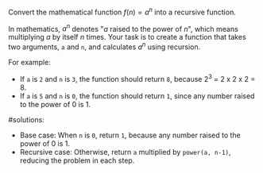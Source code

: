 Convert the mathematical function $f(n) = a^n$ into a recursive function.

In mathematics, $a^n$ denotes "$a$ raised to the power of $n$", which means multiplying $a$ by itself $n$ times. Your task is to create a function that takes two arguments, `a` and `n`, and calculates $a^n$ using recursion.

For example:
- If `a` is `2` and `n` is `3`, the function should return `8`, because $2^3$ = 2 x 2 x 2 = 8.
- If `a` is `5` and `n` is `0`, the function should return `1`, since any number raised to the power of 0 is 1.



#solutions:

- Base case: When `n` is `0`, return `1`, because any number raised to the power of 0 is 1.
- Recursive case: Otherwise, return `a` multiplied by `power(a, n-1)`, reducing the problem in each step.
